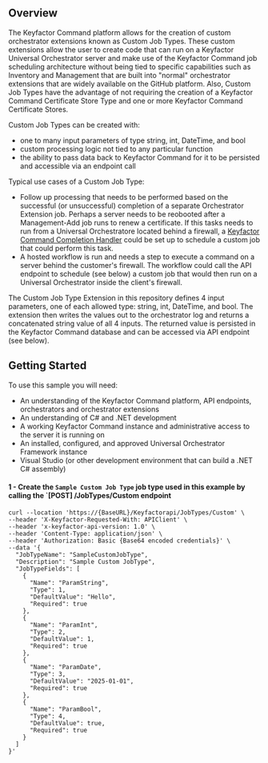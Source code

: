 ## Overview

The Keyfactor Command platform allows for the creation of custom orchestrator extensions known as Custom Job Types.  These custom extensions allow the user to create code that can run on a Keyfactor Universal Orchestrator server and make use of the Keyfactor Command job scheduling architecture without being tied to specific capabilities such as Inventory and Management that are built into "normal" orchestrator extensions that are widely available on the GitHub platform.  Also, Custom Job Types have the advantage of not requiring the creation of a Keyfactor Command Certificate Store Type and one or more Keyfactor Command Certificate Stores.

Custom Job Types can be created with:
- one to many input parameters of type string, int, DateTime, and bool
- custom processing logic not tied to any particular function
- the ability to pass data back to Keyfactor Command for it to be persisted and accessible via an endpoint call

Typical use cases of a Custom Job Type:
- Follow up processing that needs to be performed based on the successful (or unsuccessful) completion of a separate Orchestrator Extension job.  Perhaps a server needs to be reobooted after a Management-Add job runs to renew a certificate.  If this tasks needs to run from a Universal Orchestratore located behind a firewall, a [Keyfactor Command Completion Handler](https://github.com/Keyfactor/keyfactor-sample-jobcompletionhandler) could be set up to schedule a custom job that could perform this task.
- A hosted workflow is run and needs a step to execute a command on a server behind the customer's firewall.  The workflow could call the API endpoint to schedule (see below) a custom job that would then run on a Universal Orchestrator inside the client's firewall.


The Custom Job Type Extension in this repository defines 4 input parameters, one of each allowed type: string, int, DateTime, and bool.  The extension then writes the values out to the orchestrator log and returns a concatenated string value of all 4 inputs.  The returned value is persisted in the Keyfactor Command database and can be accessed via API endpoint (see below).


## Getting Started

To use this sample you will need:
- An understanding of the Keyfactor Command platform, API endpoints, orchestrators and orchestrator extensions
- An understanding of C# and .NET development
- A working Keyfactor Command instance and administrative access to the server it is running on
- An installed, configured, and approved Universal Orchestrator Framework instance
- Visual Studio (or other development environment that can build a .NET C# assembly)

#### 1 - Create the `Sample Custom Job Type` job type used in this example by calling the `[POST] /JobTypes/Custom endpoint
````
curl --location 'https://{BaseURL}/Keyfactorapi/JobTypes/Custom' \
--header 'X-Keyfactor-Requested-With: APIClient' \
--header 'x-keyfactor-api-version: 1.0' \
--header 'Content-Type: application/json' \
--header 'Authorization: Basic {Base64 encoded credentials}' \
--data '{
  "JobTypeName": "SampleCustomJobType",
  "Description": "Sample Custom JobType",
  "JobTypeFields": [
    {
      "Name": "ParamString",
      "Type": 1,
      "DefaultValue": "Hello",
      "Required": true
    },
    {
      "Name": "ParamInt",
      "Type": 2,
      "DefaultValue": 1,
      "Required": true
    }, 
    {
      "Name": "ParamDate",
      "Type": 3,
      "DefaultValue": "2025-01-01",
      "Required": true
    }, 
    {
      "Name": "ParamBool",
      "Type": 4,
      "DefaultValue": true,
      "Required": true
    }
  ]
}'
````